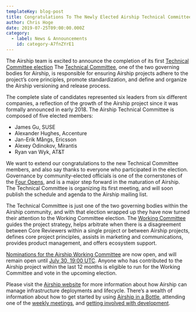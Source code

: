 ```yaml
---
templateKey: blog-post
title: Congratulations To The Newly Elected Airship Technical Committee!
author: Chris Hoge
date: 2019-07-25T09:00:00.000Z
category: 
  - label: News & Announcements
    id: category-A7fnZYrE1
---
```

The Airship team is excited to announce the completion of its first [Technical
Committee election](http://lists.airshipit.org/pipermail/airship-discuss/2019-July/000514.html)
The [Technical Committee](https://opendev.org/airship/governance/src/branch/master/README.md#technical-committee),
one of the two governing bodies for Airship, is responsible for ensuring
Airship projects adhere to the project’s core principles, promote
standardization, and define and organize the Airship versioning and release
process. <!-- more -->

The complete slate of candidates represented six leaders from six
different companies, a reflection of the growth of the Airship project since it
was formally announced in early 2018. The Airship Technical Committee is
composed of five elected members:

* James Gu, SUSE
* Alexander Hughes, Accenture
* Jan-Erik Mångs, Ericsson
* Alexey Odinokov, Mirantis
* Ryan van Wyk, AT&T

We want to extend our congratulations to the new Technical Committee members,
and also say thanks to everyone who participated in the election. Governance by
community-elected officials is one of the cornerstones of the [Four
Opens](https://osf.dev/about/four-opens/), and is a major step forward in the
maturation of Airship. The Technical Committee is organizing its first meeting,
and will soon publish the schedule and agenda to the Airship mailing list.

The Technical Committee is just one of the two governing bodies within the
Airship community, and with that election wrapped up they have now turned their
attention to the Working Committee election. The [Working Committee](https://opendev.org/airship/governance/src/branch/master/README.md#working-committee)
guides the project strategy, helps arbitrate when there is a disagreement
between Core Reviewers within a single project or between Airship projects,
defines core project principles, assists in marketing and communications,
provides product management, and offers ecosystem support.

[Nominations for the Airship Working Committee](http://lists.airshipit.org/pipermail/airship-discuss/2019-July/000525.html)
are now open, and will remain open until [July 30, 19:00 UTC](http://lists.airshipit.org/pipermail/airship-discuss/2019-July/000535.html).
Anyone who has contributed to the Airship project within the last 12 months is
eligible to run for the Working Committee and vote in the upcoming election.

Please visit the [Airship website](https://www.airshipit.org) for more
information about how Airship can manage infrastructure deployments and
lifecycle. There’s a wealth of information about how to get started by using
[Airship in a Bottle](https://opendev.org/airship/airship-in-a-bottle),
attending one of the [weekly meetings](https://wiki.openstack.org/wiki/Airship#Get_in_Touch), and [getting
involved with development](https://docs.airshipit.org/develop/developers.html).
